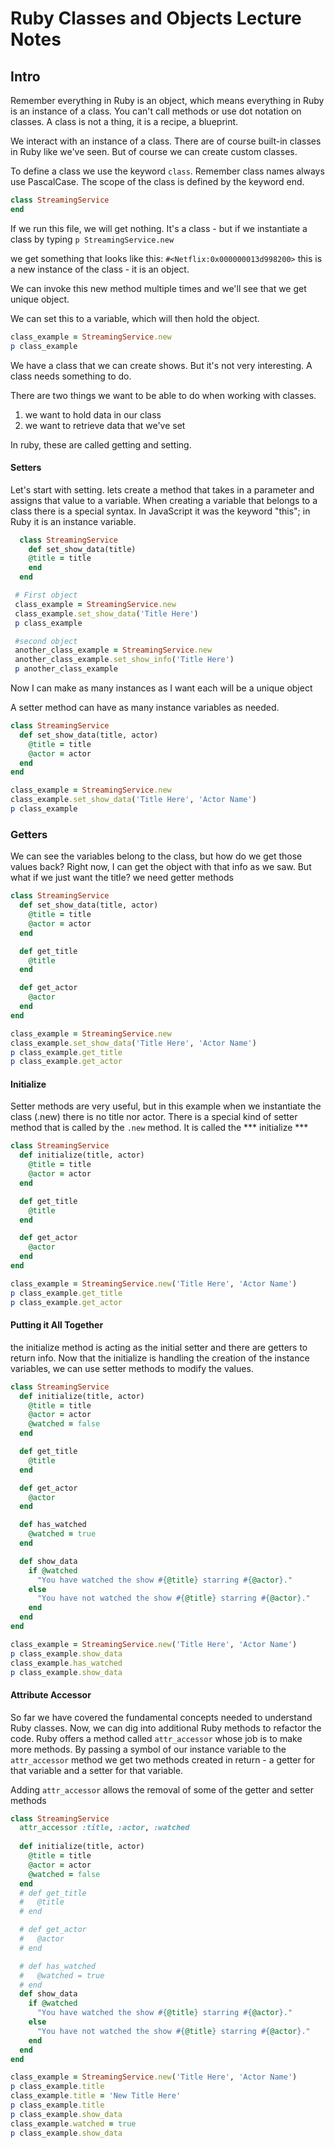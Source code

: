 # Ruby Classes and Objects Lecture Notes

## Intro
Remember everything in Ruby is an object, which means everything in Ruby is an instance of a class.  You can't call methods or use dot notation on classes. A class is not a thing, it is a recipe, a blueprint.

<!-- in irb type:  8.class 
                  =>  Integer -->
                  
We interact with an instance of a class. There are of course built-in classes in Ruby like we've seen.  But of course we can create custom classes.

To define a class we use the keyword `class`.  Remember class names always use PascalCase. The scope of the class is defined by the keyword end.

```ruby
class StreamingService
end
```
If we run this file, we will get nothing.  It's a class - but if we instantiate a class by typing
`p StreamingService.new`

we get something that looks like this: `#<Netflix:0x000000013d998200>`
this is a new instance of the class - it is an object.

We can invoke this new method multiple times
and we'll see that we get unique object.

We can set this to a variable, which will then hold the object.
```ruby
class_example = StreamingService.new
p class_example
```
We have a class that we can create shows. But it's not very interesting. A class needs something to do.
 
There are two things we want to be able to do when working with classes.
1. we want to hold data in our class
2. we want to retrieve data that we've set

In ruby, these are called getting and setting.

#### Setters
Let's start with setting. lets create a method that takes in a parameter and assigns that value to a variable. When creating a variable that belongs to a class there is a special syntax. In JavaScript it was the keyword "this"; in Ruby it is an instance variable.

```ruby
  class StreamingService
    def set_show_data(title)
    @title = title
    end
  end

 # First object
 class_example = StreamingService.new
 class_example.set_show_data('Title Here')
 p class_example

 #second object
 another_class_example = StreamingService.new
 another_class_example.set_show_info('Title Here')
 p another_class_example
 ```
Now I can make as many instances as I want each will be a unique object
  
A setter method can have as many instance variables as needed.
```ruby
class StreamingService
  def set_show_data(title, actor)
    @title = title
    @actor = actor
  end
end

class_example = StreamingService.new
class_example.set_show_data('Title Here', 'Actor Name')
p class_example
```
### Getters
We can see the variables belong to the class, but how do we get those values back? Right now, I can get the object with that info as we saw.  But what if we just want the title? we need getter methods

```ruby
class StreamingService
  def set_show_data(title, actor)
    @title = title
    @actor = actor
  end

  def get_title
    @title
  end

  def get_actor
    @actor
  end
end

class_example = StreamingService.new
class_example.set_show_data('Title Here', 'Actor Name')
p class_example.get_title
p class_example.get_actor
```

#### Initialize
Setter methods are very useful, but in this example when we instantiate the class (.new) there is no title nor actor. There is a special kind of setter method that is called by the `.new` method.  It is called the *** initialize ***

```ruby
class StreamingService
  def initialize(title, actor)
    @title = title
    @actor = actor
  end

  def get_title
    @title
  end

  def get_actor
    @actor
  end
end

class_example = StreamingService.new('Title Here', 'Actor Name')
p class_example.get_title
p class_example.get_actor
```

#### Putting it All Together
the initialize method is acting as the initial setter and there are getters to return info. Now that the initialize is handling the creation of the instance variables, we can use setter methods to modify the values.
```ruby
class StreamingService
  def initialize(title, actor)
    @title = title
    @actor = actor
    @watched = false
  end

  def get_title
    @title
  end

  def get_actor
    @actor
  end

  def has_watched
    @watched = true
  end

  def show_data
    if @watched
      "You have watched the show #{@title} starring #{@actor}."
    else
      "You have not watched the show #{@title} starring #{@actor}."
    end
  end
end

class_example = StreamingService.new('Title Here', 'Actor Name')
p class_example.show_data
class_example.has_watched
p class_example.show_data
```
#### Attribute Accessor
So far we have covered the fundamental concepts needed to understand Ruby classes. Now, we can dig into additional Ruby methods to refactor the code. Ruby offers a method called `attr_accessor` whose job is to make more methods. By passing a symbol of our instance variable to the `attr_accessor` method we get two methods created in return - a getter for that variable and a setter for that variable.

Adding `attr_accessor` allows the removal of some of the getter and setter methods
```ruby
class StreamingService
  attr_accessor :title, :actor, :watched
  
  def initialize(title, actor)
    @title = title
    @actor = actor
    @watched = false
  end
  # def get_title
  #   @title
  # end

  # def get_actor
  #   @actor
  # end

  # def has_watched
  #   @watched = true
  # end
  def show_data
    if @watched
      "You have watched the show #{@title} starring #{@actor}."
    else
      "You have not watched the show #{@title} starring #{@actor}."
    end
  end
end

class_example = StreamingService.new('Title Here', 'Actor Name')
p class_example.title
class_example.title = 'New Title Here'
p class_example.title
p class_example.show_data
class_example.watched = true
p class_example.show_data

